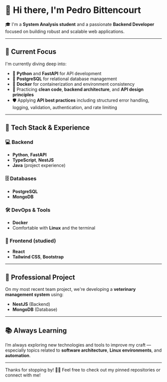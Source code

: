 # 👋 Hi there, I'm Pedro Bittencourt

🎓 I'm a **System Analysis student** and a passionate **Backend Developer** focused on building robust and scalable web applications.

---

## 🚀 Current Focus

I'm currently diving deep into:

- 🐍 **Python** and **FastAPI** for API development  
- 🐘 **PostgreSQL** for relational database management  
- 🐳 **Docker** for containerization and environment consistency  
- 🧪 Practicing **clean code**, **backend architecture**, and **API design principles**
- 🛡️ Applying **API best practices** including structured error handling, logging, validation, authentication, and rate limiting

---

## 🧠 Tech Stack & Experience

### 💻 Backend
- **Python**, **FastAPI**
- **TypeScript**, **NestJS**
- **Java** (project experience)

### 🗄️ Databases
- **PostgreSQL**
- **MongoDB**

### 🛠️ DevOps & Tools
- **Docker**
- Comfortable with **Linux** and the terminal

### 🎨 Frontend (studied)
- **React**
- **Tailwind CSS**, **Bootstrap**

---

## 💼 Professional Project

On my most recent team project, we're developing a **veterinary management system** using:
- **NestJS** (Backend)
- **MongoDB** (Database)

---

## 📚 Always Learning

I’m always exploring new technologies and tools to improve my craft — especially topics related to **software architecture**, **Linux environments**, and **automation**.

---

Thanks for stopping by! 👨‍💻 Feel free to check out my pinned repositories or connect with me!
